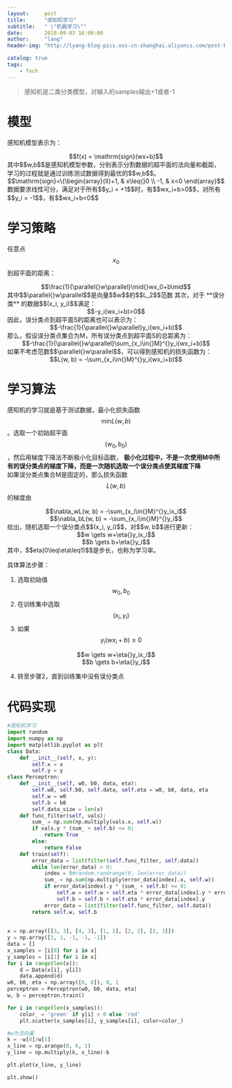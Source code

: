 ```yaml
---
layout:     post
title:      "感知机学习"
subtitle:   " \"机器学习\""
date:       2018-09-03 10:00:00
author:     "lang"
header-img: "http://lyang-blog-pics.oss-cn-shanghai.aliyuncs.com/post-bg-2017/0330/170330.jpg"

catalog: true
tags:
    - Tech
---
```


>感知机是二类分类模型，对输入的samples输出+1或者-1

# 模型

感知机模型表示为：
<center>$$f(x) = \mathrm{sign}(wx+b)$$</center>
其中$$w,b$$是感知机模型参数，分别表示分割数据的超平面的法向量和截距，学习的过程就是通过训练测试数据得到最优的$$w,b$$。  
<center>$$\mathrm{sign}=\{\begin{array}{ll}+1, & x\leq{}0 \\ -1, & x<0 \end{array}$$</center> 
数据要求线性可分，满足对于所有$$y_i = +1$$时，有$$wx_i+b>0$$，对所有$$y_i = -1$$，有$$wx_i+b<0$$

# 学习策略

任意点$$x_0$$到超平面的距离：  
<center>$$\frac{1}{\parallel{}w\parallel}\mid{}wx_0+b\mid$$</center>
其中$$\parallel{}w\parallel$$是向量$$w$$的$$L_2$$范数  
其次，对于 **误分类** 的数据$$(x_i, y_i)$$满足：  
<center>$$-y_i(wx_i+b)>0$$</center>
因此，误分类点到超平面S的距离也可以表示为：  
<center>$$-\frac{1}{\parallel{}w\parallel}y_i(wx_i+b)$$</center>  
那么，假设误分类点集合为M，所有误分类点到超平面S的总距离为：  
<center>$$-\frac{1}{\parallel{}w\parallel}\sum_{x_i\in{}M}^{}y_i(wx_i+b)$$</center>  
如果不考虑范数$$\parallel{}w\parallel$$，可以得到感知机的损失函数为：  
<center>$$L(w, b) = -\sum_{x_i\in{}M}^{}y_i(wx_i+b)$$</center>

# 学习算法

感知机的学习就是基于测试数据，最小化损失函数$$\mathrm{min}L(w, b)$$。选取一个初始超平面$$(w_0, b_0)$$，然后用梯度下降法不断极小化目标函数， **极小化过程中，不是一次使用M中所有的误分类点的梯度下降，而是一次随机选取一个误分类点使其梯度下降**  
如果误分类点集合M是固定的，那么损失函数$$L(w, b)$$的梯度由  
<center>$$\nabla_wL(w, b) = -\sum_{x_i\in{}M}^{}y_ix_i$$</center>  
<center>$$\nabla_bL(w, b) = -\sum_{x_i\in{}M}^{}y_i$$</center>  
给出，随机选取一个误分类点$$(x_i, y_i)$$，对$$w, b$$进行更新：  
<center>$$w \gets w+\eta{}y_ix_i$$</center>  
<center>$$b \gets b+\eta{}y_i$$</center>  
其中，$$eta(0\leq\eta\leq1)$$是步长，也称为学习率。

具体算法步骤：  

1. 选取初始值$$w_0,b_0$$  
2. 在训练集中选取$$(x_i, y_i)$$
3. 如果$$y_i(wx_i+b)\leq 0$$  
<center>$$w \gets w+\eta{}y_ix_i$$</center>  
<center>$$b \gets b+\eta{}y_i$$</center>  

4. 转至步骤2，直到训练集中没有误分类点

# 代码实现

```python
#感知机学习
import random
import numpy as np
import matplotlib.pyplot as plt
class Data:
    def __init__(self, x, y):
        self.x = x
        self.y = y
class Perceptron:
    def __init__(self, w0, b0, data, eta):
        self.w0, self.b0, self.data, self.eta = w0, b0, data, eta
        self.w = w0
        self.b = b0
        self.data_size = len(x)
    def func_filter(self, vals):
        sum_ = np.sum(np.multiply(vals.x, self.w))
        if vals.y * (sum_ + self.b) <= 0:
            return True
        else:
            return False
    def train(self):
        error_data = list(filter(self.func_filter, self.data))
        while len(error_data) > 0:
            index = 0#random.randrange(0, len(error_data))
            sum_ = np.sum(np.multiply(error_data[index].x, self.w))
            if error_data[index].y * (sum_ + self.b) <= 0:
                self.w = self.w + self.eta * error_data[index].y * error_data[index].x
                self.b = self.b + self.eta * error_data[index].y
            error_data = list(filter(self.func_filter, self.data))
        return self.w, self.b
        
        
x = np.array([[3, 3], [4, 3], [1, 1], [2, 2], [2, 3]])
y = np.array([1, 1, -1, -1, -1])
data = []
x_samples = [i[0] for i in x]
y_samples = [i[1] for i in x]
for i in range(len(x)):
    d = Data(x[i], y[i])
    data.append(d)
w0, b0, eta = np.array([0, 0]), 0, 1
perceptron = Perceptron(w0, b0, data, eta)
w, b = perceptron.train()

for i in range(len(x_samples)):
    color_ = 'green' if y[i] > 0 else 'red'
    plt.scatter(x_samples[i], y_samples[i], color=color_)

#w为法向量
k = -w[0]/w[1]
x_line = np.arange(0, 6, 1)
y_line = np.multiply(k, x_line)-b

plt.plot(x_line, y_line)

plt.show()
```